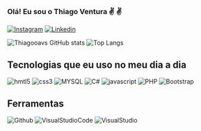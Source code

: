 
### Olá! Eu sou o Thiago Ventura ✌️ ✌️

[![Instagram](https://img.shields.io/badge/Instagram-E4405F?style=for-the-badge&logo=instagram&logoColor=white)](https://www.instagram.com/thia.gotavs/)
[![Linkedin](https://img.shields.io/badge/LinkedIn-0077B5?style=for-the-badge&logo=linkedin&logoColor=white)](https://www.linkedin.com/search/results/all/?fetchDeterministicClustersOnly=true&heroEntityKey=urn%3Ali%3Afsd_profile%3AACoAAEt2P9sB6S8yrCUxZRpZj2mNd4aqsCoRzF8&keywords=thiago%20ventura&origin=RICH_QUERY_SUGGESTION&position=0&searchId=f7714a06-4f75-4091-bc9c-2e86439775e5&sid=aO.&spellCorrectionEnabled=false)

![Thiagooavs GitHub stats](https://github-readme-stats.vercel.app/api?username=thiagooavs&show_icons=true&theme=merko&hide_border=true&bg_color=00000000)
![Top Langs](https://github-readme-stats.vercel.app/api/top-langs/?username=thiagooavs&layout=compact&theme=merko&hide_border=true&bg_color=00000000)






## Tecnologias que eu uso no meu dia a dia

<div style="display: inline_block">
    <img style="align-items" alt="hmtl5" src="https://img.shields.io/badge/HTML5-E34F26?style=for-the-badge&logo=html5&logoColor=white">
    <img style="align-items" alt="css3" src="https://img.shields.io/badge/CSS3-1572B6?style=for-the-badge&logo=css3&logoColor=white">
    <img style="align-items" alt="MYSQL" src="https://img.shields.io/badge/MySQL-00000F?style=for-the-badge&logo=mysql&logoColor=white">
    <img style="align-items" alt="C#" src="https://img.shields.io/badge/c%23-%23239120.svg?style=for-the-badge&logo=csharp&logoColor=white">
    <img style="align-items" alt="javascript" src="https://img.shields.io/badge/JavaScript-323330?style=for-the-badge&logo=javascript&logoColor=F7DF1E">
    <img style="align-items" alt="PHP" src="https://img.shields.io/badge/PHP-777BB4?style=for-the-badge&logo=php&logoColor=white">
    <img style="align-items" alt="Bootstrap" src="https://img.shields.io/badge/Bootstrap-563D7C?style=for-the-badge&logo=bootstrap&logoColor=white">
</div>

## Ferramentas

<div style="display: inline_block">
    <img style="align-items" alt="Github" src="https://img.shields.io/badge/GitHub-100000?style=for-the-badge&logo=github&logoColor=white">
    <img style="align-items" alt="VisualStudioCode" src="https://img.shields.io/badge/Visual_Studio_Code-0078D4?style=for-the-badge&logo=visual%20studio%20code&logoColor=white">
    <img style="align-items" alt="VisualStudio" src="https://img.shields.io/badge/Visual_Studio-5C2D91?style=for-the-badge&logo=visual%20studio&logoColor=white">
    
</div>

<br> <br>

